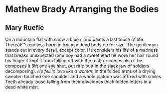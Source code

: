 # Mathew Brady Arranging the Bodies
## Mary Ruefle
On a mountain flat with snow
a blue cloud
paints a last touch of life.
Thereâ€™s endless harm in trying
a dead body on for size.
The gentleman stands out
in every detail, except color.
He considers his life of a madness
that breaks unexpected
(one boy had a sweetheart
he wore her hair round his finger
it kept it from falling off
with the rest)
or comes also if he composes it
(lift one eye shut, put
rifle butt in the slack jaw
of soldiers decomposing).
 _He fell in love like a woman_
in the folded arms
of a drying sweater:
touched one shoulder
and a whole platoon
was affixed with smiles.
Teeth already loose
falling from their envelopes
thick folded letters
in a dead white mist.